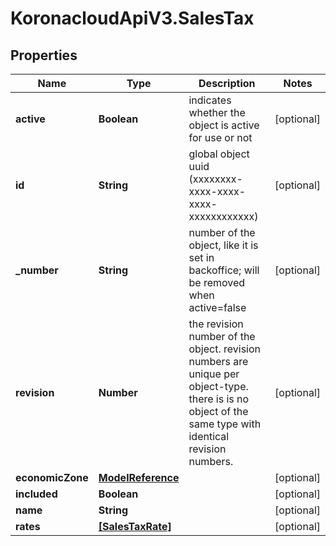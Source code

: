 # KoronacloudApiV3.SalesTax

## Properties
Name | Type | Description | Notes
------------ | ------------- | ------------- | -------------
**active** | **Boolean** | indicates whether the object is active for use or not | [optional] 
**id** | **String** | global object uuid (xxxxxxxx-xxxx-xxxx-xxxx-xxxxxxxxxxxx) | [optional] 
**_number** | **String** | number of the object, like it is set in backoffice; will be removed when active&#x3D;false | [optional] 
**revision** | **Number** | the revision number of the object. revision numbers are unique per object-type. there is is no object of the same type with identical revision numbers. | [optional] 
**economicZone** | [**ModelReference**](ModelReference.md) |  | [optional] 
**included** | **Boolean** |  | [optional] 
**name** | **String** |  | [optional] 
**rates** | [**[SalesTaxRate]**](SalesTaxRate.md) |  | [optional] 


